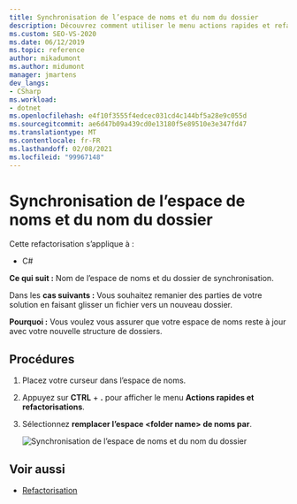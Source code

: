 ```yaml
---
title: Synchronisation de l’espace de noms et du nom du dossier
description: Découvrez comment utiliser le menu actions rapides et refactorisations pour synchroniser l’espace de noms et le nom du dossier.
ms.custom: SEO-VS-2020
ms.date: 06/12/2019
ms.topic: reference
author: mikadumont
ms.author: midumont
manager: jmartens
dev_langs:
- CSharp
ms.workload:
- dotnet
ms.openlocfilehash: e4f10f3555f4edcec031cd4c144bf5a28e9c055d
ms.sourcegitcommit: ae6d47b09a439cd0e13180f5e89510e3e347fd47
ms.translationtype: MT
ms.contentlocale: fr-FR
ms.lasthandoff: 02/08/2021
ms.locfileid: "99967148"
---
```

# <a name="sync-namespace-and-folder-name"></a>Synchronisation de l’espace de noms et du nom du dossier

Cette refactorisation s’applique à :

- C#

**Ce qui suit :** Nom de l’espace de noms et du dossier de synchronisation.

Dans les **cas suivants :** Vous souhaitez remanier des parties de votre solution en faisant glisser un fichier vers un nouveau dossier. 

**Pourquoi :** Vous voulez vous assurer que votre espace de noms reste à jour avec votre nouvelle structure de dossiers.

## <a name="how-to"></a>Procédures

1. Placez votre curseur dans l’espace de noms.
2. Appuyez sur **CTRL** + **.** pour afficher le menu **Actions rapides et refactorisations**.
3. Sélectionnez **remplacer l’espace \<folder name> de noms par**.

   ![Synchronisation de l’espace de noms et du nom du dossier](media/sync-namespace-and-folder-name.png)

## <a name="see-also"></a>Voir aussi

- [Refactorisation](../refactoring-in-visual-studio.md)
